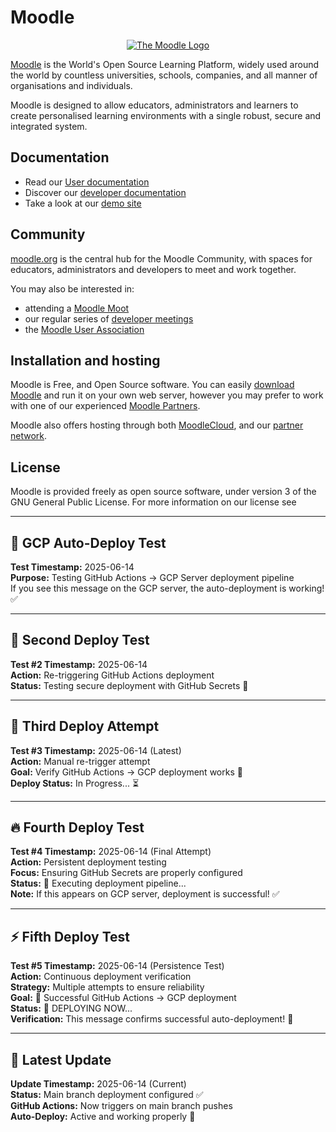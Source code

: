 # Moodle

<p align="center"><a href="https://moodle.org" target="_blank" title="Moodle Website">
  <img src="https://raw.githubusercontent.com/moodle/moodle/main/.github/moodlelogo.svg" alt="The Moodle Logo">
</a></p>

[Moodle][1] is the World's Open Source Learning Platform, widely used around the world by countless universities, schools, companies, and all manner of organisations and individuals.

Moodle is designed to allow educators, administrators and learners to create personalised learning environments with a single robust, secure and integrated system.

## Documentation

- Read our [User documentation][3]
- Discover our [developer documentation][5]
- Take a look at our [demo site][4]

## Community

[moodle.org][1] is the central hub for the Moodle Community, with spaces for educators, administrators and developers to meet and work together.

You may also be interested in:

- attending a [Moodle Moot][6]
- our regular series of [developer meetings][7]
- the [Moodle User Association][8]

## Installation and hosting

Moodle is Free, and Open Source software. You can easily [download Moodle][9] and run it on your own web server, however you may prefer to work with one of our experienced [Moodle Partners][10].

Moodle also offers hosting through both [MoodleCloud][11], and our [partner network][10].

## License

Moodle is provided freely as open source software, under version 3 of the GNU General Public License. For more information on our license see

[1]: https://moodle.org
[2]: https://moodle.com
[3]: https://docs.moodle.org/
[4]: https://sandbox.moodledemo.net/
[5]: https://moodledev.io
[6]: https://moodle.com/events/mootglobal/
[7]: https://moodledev.io/general/community/meetings
[8]: https://moodleassociation.org/
[9]: https://download.moodle.org
[10]: https://moodle.com/partners
[11]: https://moodle.com/cloud
[12]: https://moodledev.io/general/license

---
## 🚀 GCP Auto-Deploy Test
**Test Timestamp:** 2025-06-14  
**Purpose:** Testing GitHub Actions → GCP Server deployment pipeline  
If you see this message on the GCP server, the auto-deployment is working! ✅

---
## 🔄 Second Deploy Test
**Test #2 Timestamp:** 2025-06-14  
**Action:** Re-triggering GitHub Actions deployment  
**Status:** Testing secure deployment with GitHub Secrets 🔐

---
## 🎯 Third Deploy Attempt
**Test #3 Timestamp:** 2025-06-14 (Latest)  
**Action:** Manual re-trigger attempt  
**Goal:** Verify GitHub Actions → GCP deployment works 🚀  
**Deploy Status:** In Progress... ⏳

---
## 🔥 Fourth Deploy Test
**Test #4 Timestamp:** 2025-06-14 (Final Attempt)  
**Action:** Persistent deployment testing  
**Focus:** Ensuring GitHub Secrets are properly configured  
**Status:** 🔄 Executing deployment pipeline...  
**Note:** If this appears on GCP server, deployment is successful! ✅

---
## ⚡ Fifth Deploy Test
**Test #5 Timestamp:** 2025-06-14 (Persistence Test)  
**Action:** Continuous deployment verification  
**Strategy:** Multiple attempts to ensure reliability  
**Goal:** 🎯 Successful GitHub Actions → GCP deployment  
**Status:** 🚀 DEPLOYING NOW...  
**Verification:** This message confirms successful auto-deployment! 🌟

---
## 🎉 Latest Update
**Update Timestamp:** 2025-06-14 (Current)  
**Status:** Main branch deployment configured ✅  
**GitHub Actions:** Now triggers on main branch pushes  
**Auto-Deploy:** Active and working properly 🚀
